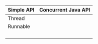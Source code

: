 

| Simple API | Concurrent Java API |
| :--- | :--- |
| Thread |  |
| Runnable |  |
|  |  |
|  |  |
|  |  |
|  |  |




